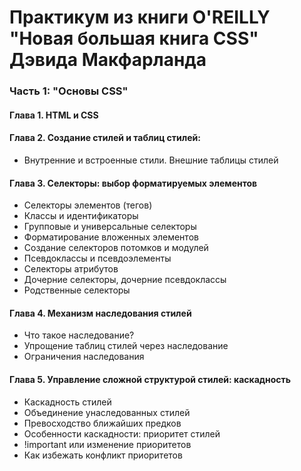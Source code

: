 # Практикум из книги O'REILLY "Новая большая книга CSS" Дэвида Макфарланда 

### Часть 1: "Основы CSS"

#### Глава 1. HTML и CSS

#### Глава 2. Создание стилей и таблиц стилей:

- Внутренние и встроенные стили. Внешние таблицы стилей

#### Глава 3. Селекторы: выбор форматируемых элементов

- Селекторы элементов (тегов)
- Классы и идентификаторы
- Групповые и универсальные селекторы
- Форматирование вложенных элементов
- Создание селекторов потомков и модулей
- Псевдоклассы и псевдоэлементы
- Селекторы атрибутов
- Дочерние селекторы, дочерние псевдоклассы
- Родственные селекторы

#### Глава 4. Механизм наследования стилей

- Что такое наследование?
- Упрощение таблиц стилей через наследование
- Ограничения наследования

#### Глава 5. Управление сложной структурой стилей: каскадность

- Каскадность стилей
- Объединение унаследованных стилей
- Превосходство ближайших предков
- Особенности каскадности: приоритет стилей
- !important или изменение приоритетов
- Как избежать конфликт приоритетов